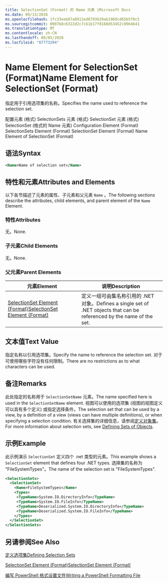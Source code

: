 ```yaml
---
title: SelectionSet (Format) 的 Name 元素 |Microsoft Docs
ms.date: 09/13/2016
ms.openlocfilehash: 1fc33eeb87a6912ed6793629ab1969cd65b5f0c5
ms.sourcegitcommit: 0907b8c6322d2c7c61b17f8168d53452c8964b41
ms.translationtype: MT
ms.contentlocale: zh-CN
ms.lasthandoff: 08/05/2020
ms.locfileid: "87773294"
---
```

# <a name="name-element-for-selectionset-format"></a><span data-ttu-id="c25ef-102">Name Element for SelectionSet (Format)</span><span class="sxs-lookup"><span data-stu-id="c25ef-102">Name Element for SelectionSet (Format)</span></span>

<span data-ttu-id="c25ef-103">指定用于引用选项集的名称。</span><span class="sxs-lookup"><span data-stu-id="c25ef-103">Specifies the name used to reference the selection set.</span></span>

<span data-ttu-id="c25ef-104">配置元素 (格式) SelectionSets 元素 (格式) SelectionSet 元素 (格式) SelectionSet (格式的 Name 元素) </span><span class="sxs-lookup"><span data-stu-id="c25ef-104">Configuration Element (Format) SelectionSets Element (Format) SelectionSet Element (Format) Name Element of SelectionSet (Format)</span></span>

## <a name="syntax"></a><span data-ttu-id="c25ef-105">语法</span><span class="sxs-lookup"><span data-stu-id="c25ef-105">Syntax</span></span>

```xml
<Name>Name of selection set</Name>
```

## <a name="attributes-and-elements"></a><span data-ttu-id="c25ef-106">特性和元素</span><span class="sxs-lookup"><span data-stu-id="c25ef-106">Attributes and Elements</span></span>

<span data-ttu-id="c25ef-107">以下各节描述了元素的属性、子元素和父元素 `Name` 。</span><span class="sxs-lookup"><span data-stu-id="c25ef-107">The following sections describe the attributes, child elements, and parent element of the `Name` Element.</span></span>

### <a name="attributes"></a><span data-ttu-id="c25ef-108">特性</span><span class="sxs-lookup"><span data-stu-id="c25ef-108">Attributes</span></span>

<span data-ttu-id="c25ef-109">无。</span><span class="sxs-lookup"><span data-stu-id="c25ef-109">None.</span></span>

### <a name="child-elements"></a><span data-ttu-id="c25ef-110">子元素</span><span class="sxs-lookup"><span data-stu-id="c25ef-110">Child Elements</span></span>

<span data-ttu-id="c25ef-111">无。</span><span class="sxs-lookup"><span data-stu-id="c25ef-111">None.</span></span>

### <a name="parent-elements"></a><span data-ttu-id="c25ef-112">父元素</span><span class="sxs-lookup"><span data-stu-id="c25ef-112">Parent Elements</span></span>

|<span data-ttu-id="c25ef-113">元素</span><span class="sxs-lookup"><span data-stu-id="c25ef-113">Element</span></span>|<span data-ttu-id="c25ef-114">说明</span><span class="sxs-lookup"><span data-stu-id="c25ef-114">Description</span></span>|
|-------------|-----------------|
|[<span data-ttu-id="c25ef-115">SelectionSet Element (Format)</span><span class="sxs-lookup"><span data-stu-id="c25ef-115">SelectionSet Element (Format)</span></span>](./selectionset-element-format.md)|<span data-ttu-id="c25ef-116">定义一组可由集名称引用的 .NET 对象。</span><span class="sxs-lookup"><span data-stu-id="c25ef-116">Defines a single set of .NET objects that can be referenced by the name of the set.</span></span>|

## <a name="text-value"></a><span data-ttu-id="c25ef-117">文本值</span><span class="sxs-lookup"><span data-stu-id="c25ef-117">Text Value</span></span>

<span data-ttu-id="c25ef-118">指定名称以引用选项集。</span><span class="sxs-lookup"><span data-stu-id="c25ef-118">Specify the name to reference the selection set.</span></span> <span data-ttu-id="c25ef-119">对于可使用哪些字符没有任何限制。</span><span class="sxs-lookup"><span data-stu-id="c25ef-119">There are no restrictions as to what characters can be used.</span></span>

## <a name="remarks"></a><span data-ttu-id="c25ef-120">备注</span><span class="sxs-lookup"><span data-stu-id="c25ef-120">Remarks</span></span>

<span data-ttu-id="c25ef-121">此处指定的名称用于 `SelectionSetName` 元素。</span><span class="sxs-lookup"><span data-stu-id="c25ef-121">The name specified here is used in the `SelectionSetName` element.</span></span> <span data-ttu-id="c25ef-122">视图可以使用的选项集 (视图的视图定义可以具有多个定义) 或指定选择条件。</span><span class="sxs-lookup"><span data-stu-id="c25ef-122">The selection set that can be used by a view, by a definition of a view (views can have multiple definitions), or when specifying a selection condition.</span></span> <span data-ttu-id="c25ef-123">有关选择集的详细信息，请参阅[定义对象集](./defining-selection-sets.md)。</span><span class="sxs-lookup"><span data-stu-id="c25ef-123">For more information about selection sets, see [Defining Sets of Objects](./defining-selection-sets.md).</span></span>

## <a name="example"></a><span data-ttu-id="c25ef-124">示例</span><span class="sxs-lookup"><span data-stu-id="c25ef-124">Example</span></span>

<span data-ttu-id="c25ef-125">此示例演示 `SelectionSet` 定义四个 .net 类型的元素。</span><span class="sxs-lookup"><span data-stu-id="c25ef-125">This example shows a `SelectionSet` element that defines four .NET types.</span></span> <span data-ttu-id="c25ef-126">选择集的名称为 "FileSystemTypes"。</span><span class="sxs-lookup"><span data-stu-id="c25ef-126">The name of the selection set is "FileSystemTypes".</span></span>

```xml
<SelectionSets>
  <SelectionSet>
    <Name>FileSystemTypes</Name>
    <Types>
     <TypeName>System.IO.DirectoryInfo</TypeName>
     <TypeName>System.IO.FileInfo</TypeName>
     <TypeName>Deserialized.System.IO.DirectoryInfo</TypeName>
     <TypeName>Deserialized.System.IO.FileInfo</TypeName>
    </Types>
  </SelectionSet>
</SelectionSets>
```

## <a name="see-also"></a><span data-ttu-id="c25ef-127">另请参阅</span><span class="sxs-lookup"><span data-stu-id="c25ef-127">See Also</span></span>

[<span data-ttu-id="c25ef-128">定义选项集</span><span class="sxs-lookup"><span data-stu-id="c25ef-128">Defining Selection Sets</span></span>](./defining-selection-sets.md)

[<span data-ttu-id="c25ef-129">SelectionSet Element (Format)</span><span class="sxs-lookup"><span data-stu-id="c25ef-129">SelectionSet Element (Format)</span></span>](./selectionset-element-format.md)

[<span data-ttu-id="c25ef-130">编写 PowerShell 格式设置文件</span><span class="sxs-lookup"><span data-stu-id="c25ef-130">Writing a PowerShell Formatting File</span></span>](./writing-a-powershell-formatting-file.md)
